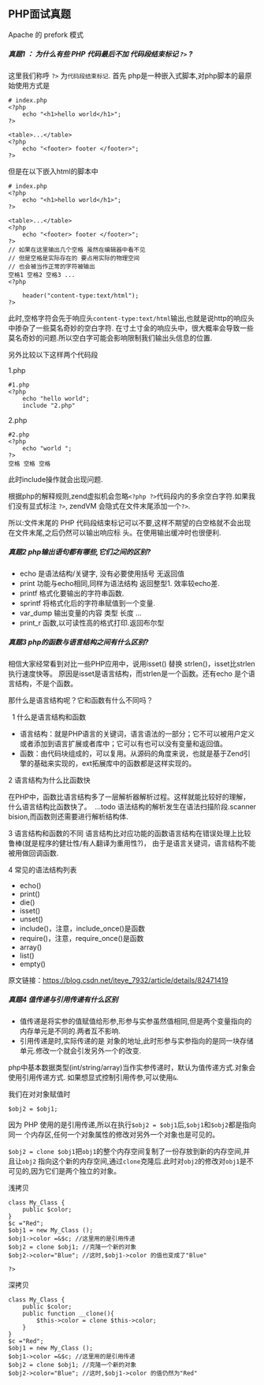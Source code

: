 ## PHP面试真题

Apache 的 prefork 模式

##### 真题1 ： 为什么有些 PHP 代码最后不加 代码段结束标记 `?>` ?

这里我们称呼 `?>` 为`代码段结束标记`.
首先 php是一种嵌入式脚本,对php脚本的最原始使用方式是 

	# index.php
	<?php
		echo "<h1>hello world</h1>";
	?>
	
	<table>...</table>
	<?php
		echo "<footer> footer </footer>";
	?>

但是在以下嵌入html的脚本中

	# index.php
	<?php
		echo "<h1>hello world</h1>";
	?>
	
	<table>...</table>
	<?php
		echo "<footer> footer </footer>";
	?>
	// 如果在这里输出几个空格 虽然在编辑器中看不见
	// 但是空格是实际存在的 要占用实际的物理空间
	// 也会被当作正常的字符被输出
	空格1 空格2 空格3 ...
	<?php

		header("content-type:text/html");
	?>

此时,空格字符会先于响应头`content-type:text/html`输出,也就是说http的响应头中掺杂了一些莫名奇妙的空白字符.
在寸土寸金的响应头中，很大概率会导致一些莫名奇妙的问题.所以空白字可能会影响限制我们输出头信息的位置.

另外比较以下这样两个代码段
	
1.php

	#1.php
	<?php
		echo "hello world";
		include "2.php"
	

2.php
	
	#2.php
	<?php
		echo "world ";
	?>
	空格 空格 空格	


此时include操作就会出现问题.

根据php的解释规则,zend虚拟机会忽略`<?php ?>`代码段内的多余空白字符.如果我们没有显式标注 `?>`,
zendVM 会隐式在文件末尾添加一个`?>`.

所以:文件末尾的 PHP 代码段结束标记可以不要,这样不期望的白空格就不会出现在文件末尾,之后仍然可以输出响应标
头。在使用输出缓冲时也很便利.

##### 真题2 php输出语句都有哪些,它们之间的区别?

 - echo         是语法结构/关键字, 没有必要使用括号 无返回值 
 - print        功能与echo相同,同样为语法结构 返回整型1. 效率较echo差.
 - printf       格式化要输出的字符串函数. 
 - sprintf      将格式化后的字符串赋值到一个变量.
 - var_dump     输出变量的内容 类型 长度 ...
 - print_r      函数,以可读性高的格式打印.返回布尔型


##### 真题3 php的函数与语言结构之间有什么区别?


相信大家经常看到对比一些PHP应用中，说用isset() 替换 strlen()，isset比strlen执行速度快等。
原因是isset是语言结构，而strlen是一个函数。还有echo 是个语言结构，不是个函数。

那什么是语言结构呢？它和函数有什么不同吗？ 

 
1 什么是语言结构和函数 

 - 语言结构：就是PHP语言的关键词，语言语法的一部分；它不可以被用户定义或者添加到语言扩展或者库中；它可以有也可以没有变量和返回值。
 - 函数：由代码块组成的，可以复用。从源码的角度来说，也就是基于Zend引擎的基础来实现的，ext拓展库中的函数都是这样实现的。 

2 语言结构为什么比函数快

在PHP中，函数比语言结构多了一层解析器解析过程。这样就能比较好的理解，什么语言结构比函数快了。 
...todo 语法结构的解析发生在语法扫描阶段.scanner bision,而函数则还需要进行解析结构体.

3 语言结构和函数的不同 语言结构比对应功能的函数语言结构在错误处理上比较鲁棒(就是程序的健壮性/有人翻译为重用性?)，
由于是语言关键词，语言结构不能被用做回调函数. 

4 常见的语法结构列表 

 - echo()
 - print()
 - die()
 - isset()
 - unset()
 - include()，注意，include_once()是函数
 - require()，注意，require_once()是函数
 - array()
 - list()
 - empty()

原文链接：https://blog.csdn.net/iteye_7932/article/details/82471419

##### 真题4 值传递与引用传递有什么区别

 - 值传递是将实参的值赋值给形参,形参与实参虽然值相同,但是两个变量指向的内存单元是不同的.两者互不影响.
 - 引用传递是时,实际传递的是 对象的地址,此时形参与实参指向的是同一块存储单元.修改一个就会引发另外一个的改变.

php中基本数据类型(int/string/array)当作实参传递时，默认为值传递方式.对象会使用引用传递方式.
如果想显式控制引用传参,可以使用`&`.


我们在对对象赋值时

`$obj2 = $obj1;`

因为 PHP 使用的是引用传递,所以在执行`$obj2 = $obj1`后,`$obj1`和`$obj2`都是指向同一
个内存区,任何一个对象属性的修改对另外一个对象也是可见的。

`$obj2 = clone $obj1`把`obj1`的整个内存空间复制了一份存放到新的内存空间,并且让`obj2`
指向这个新的内存空间,通过`clone`克隆后.此时对`obj2`的修改对`obj1`是不可见的,因为它们是两个独立的对象。

浅拷贝

	class My_Class {
		public $color;
	}
	$c ="Red";
	$obj1 = new My_Class ();
	$obj1->color =&$c; //这里用的是引用传递
	$obj2 = clone $obj1; //克隆一个新的对象
	$obj2->color="Blue"; //这时,$obj1->color 的值也变成了"Blue"

	?>

深拷贝

		
	class My_Class {
		public $color;
		public function __clone(){
			$this->color = clone $this->color;
		}
	}
	$c ="Red";
	$obj1 = new My_Class ();
	$obj1->color =&$c; //这里用的是引用传递
	$obj2 = clone $obj1; //克隆一个新的对象
	$obj2->color="Blue"; //这时,$obj1->color 的值仍然为"Red"






